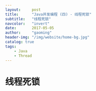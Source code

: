 ```yaml
---
layout:     post
title:      "Java并发编程 (四) - 线程死锁"
subtitle:   "线程死锁"
navcolor:   "invert"
date:       2017-05-05
author:     "gaoming"
header-img: "/img/website/home-bg.jpg"
catalog: true
tags:
    - Java 
    - Thread 
---
```


# 线程死锁

